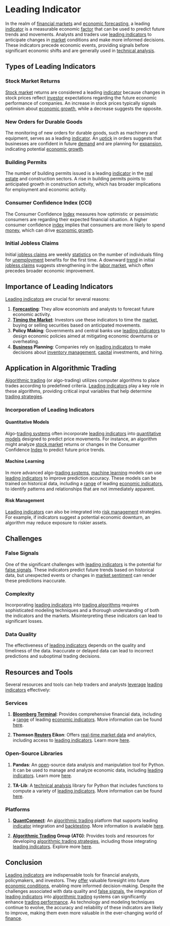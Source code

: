 # Leading Indicator

In the realm of [financial markets](../f/financial_market.md) and [economic forecasting](../e/economic_forecasting.md), a leading [indicator](../i/indicator.md) is a measurable economic [factor](../f/factor.md) that can be used to predict future trends and movements. Analysts and traders use [leading indicators](../l/leading_indicators.md) to anticipate changes in [market](../m/market.md) conditions and make more informed decisions. These indicators precede economic events, providing signals before significant economic shifts and are generally used in [technical analysis](../t/technical_analysis.md).

## Types of Leading Indicators

### Stock Market Returns

[Stock market](../s/stock_market.md) returns are considered a leading [indicator](../i/indicator.md) because changes in stock prices reflect [investor](../i/investor.md) expectations regarding the future economic performance of companies. An increase in stock prices typically signals optimism about [economic growth](../e/economic_growth.md), while a decrease suggests the opposite.

### New Orders for Durable Goods

The monitoring of new orders for durable goods, such as machinery and equipment, serves as a leading [indicator](../i/indicator.md). An [uptick](../u/uptick.md) in orders suggests that businesses are confident in future [demand](../d/demand.md) and are planning for [expansion](../e/expansion.md), indicating potential [economic growth](../e/economic_growth.md).

### Building Permits

The number of building permits issued is a leading [indicator](../i/indicator.md) in the [real estate](../r/real_estate.md) and construction sectors. A rise in building permits points to anticipated growth in construction activity, which has broader implications for employment and economic activity.

### Consumer Confidence Index (CCI)

The Consumer Confidence [Index](../i/index_instrument.md) measures how optimistic or pessimistic consumers are regarding their expected financial situation. A higher consumer confidence [index](../i/index_instrument.md) implies that consumers are more likely to spend [money](../m/money.md), which can drive [economic growth](../e/economic_growth.md).

### Initial Jobless Claims

Initial [jobless claims](../j/jobless_claims.md) are weekly [statistics](../s/statistics.md) on the number of individuals filing for [unemployment](../u/unemployment.md) benefits for the first time. A downward [trend](../t/trend.md) in initial [jobless claims](../j/jobless_claims.md) suggests strengthening in the [labor market](../l/labor_market.md), which often precedes broader economic improvement.

## Importance of Leading Indicators

[Leading indicators](../l/leading_indicators.md) are crucial for several reasons:

1. **[Forecasting](../f/forecasting.md)**: They allow economists and analysts to forecast future economic activity.
2. **[Timing the Market](../t/timing_the_market.md)**: Investors use these indicators to time the [market](../m/market.md), buying or selling securities based on anticipated movements.
3. **Policy Making**: Governments and central banks use [leading indicators](../l/leading_indicators.md) to design economic policies aimed at mitigating economic downturns or overheating.
4. **[Business](../b/business.md) Planning**: Companies rely on [leading indicators](../l/leading_indicators.md) to make decisions about [inventory management](../i/inventory_management.md), [capital](../c/capital.md) investments, and hiring.

## Application in Algorithmic Trading

[Algorithmic trading](../a/accountability.md) (or algo-trading) utilizes computer algorithms to place trades according to predefined criteria. [Leading indicators](../l/leading_indicators.md) play a key role in these algorithms, providing critical input variables that help determine [trading strategies](../t/trading_strategies.md).

### Incorporation of Leading Indicators

#### Quantitative Models

Algo-[trading systems](../t/trading_systems.md) often incorporate [leading indicators](../l/leading_indicators.md) into [quantitative models](../q/quantitative_models.md) designed to predict price movements. For instance, an algorithm might analyze [stock market](../s/stock_market.md) returns or changes in the Consumer Confidence [Index](../i/index_instrument.md) to predict future price trends.

#### Machine Learning

In more advanced algo-[trading systems](../t/trading_systems.md), [machine learning](../m/machine_learning.md) models can use [leading indicators](../l/leading_indicators.md) to improve prediction accuracy. These models can be trained on historical data, including a [range](../r/range.md) of leading [economic indicators](../e/economic_indicators.md), to identify patterns and relationships that are not immediately apparent.

#### Risk Management

[Leading indicators](../l/leading_indicators.md) can also be integrated into [risk management](../r/risk_management.md) strategies. For example, if indicators suggest a potential economic downturn, an algorithm may reduce exposure to riskier assets.

## Challenges

### False Signals

One of the significant challenges with [leading indicators](../l/leading_indicators.md) is the potential for [false signals](../f/false_signals_in_trading.md). These indicators predict future trends based on historical data, but unexpected events or changes in [market sentiment](../m/market_sentiment.md) can render these predictions inaccurate.

### Complexity

Incorporating [leading indicators](../l/leading_indicators.md) into [trading algorithms](../t/trading_algorithms.md) requires sophisticated modeling techniques and a thorough understanding of both the indicators and the markets. Misinterpreting these indicators can lead to significant losses.

### Data Quality

The effectiveness of [leading indicators](../l/leading_indicators.md) depends on the quality and timeliness of the data. Inaccurate or delayed data can lead to incorrect predictions and suboptimal trading decisions.

## Resources and Tools

Several resources and tools can help traders and analysts [leverage](../l/leverage.md) [leading indicators](../l/leading_indicators.md) effectively:

### Services

1. **[Bloomberg Terminal](../b/bloomberg_terminal.md)**: Provides comprehensive financial data, including a [range](../r/range.md) of leading [economic indicators](../e/economic_indicators.md). More information can be found [here](https://www.bloomberg.com/professional/solution/bloomberg-terminal/).

2. **Thomson [Reuters](../r/reuters.md) Eikon**: Offers [real-time market data](../r/real-time_market_data.md) and analytics, including access to [leading indicators](../l/leading_indicators.md). Learn more [here](https://www.refinitiv.com/en/products/eikon-trading-software).

### Open-Source Libraries

1. **Pandas**: An [open](../o/open.md)-source data analysis and manipulation tool for Python. It can be used to manage and analyze economic data, including [leading indicators](../l/leading_indicators.md). Learn more [here](https://pandas.pydata.org/).

2. **TA-Lib**: A [technical analysis](../t/technical_analysis.md) library for Python that includes functions to compute a variety of [leading indicators](../l/leading_indicators.md). More information can be found [here](https://mrjbq7.github.io/ta-lib/).

### Platforms

1. **[QuantConnect](../q/quantconnect.md)**: An [algorithmic trading](../a/accountability.md) platform that supports leading [indicator](../i/indicator.md) integration and [backtesting](../b/backtesting.md). More information is available [here](https://www.quantconnect.com/).

2. **[Algorithmic Trading](../a/accountability.md) Group (ATG)**: Provides tools and resources for developing [algorithmic trading strategies](../a/algorithmic_trading_strategies.md), including those integrating [leading indicators](../l/leading_indicators.md). Explore more [here](https://atg.apexfintechsolutions.com/).

## Conclusion

[Leading indicators](../l/leading_indicators.md) are indispensable tools for financial analysts, policymakers, and investors. They [offer](../o/offer.md) valuable foresight into future [economic conditions](../e/economic_conditions.md), enabling more informed decision-making. Despite the challenges associated with data quality and [false signals](../f/false_signals_in_trading.md), the integration of [leading indicators](../l/leading_indicators.md) into [algorithmic trading](../a/accountability.md) systems can significantly enhance [trading performance](../t/trading_performance.md). As technology and modeling techniques continue to evolve, the accuracy and reliability of these indicators are likely to improve, making them even more valuable in the ever-changing world of [finance](../f/finance.md).